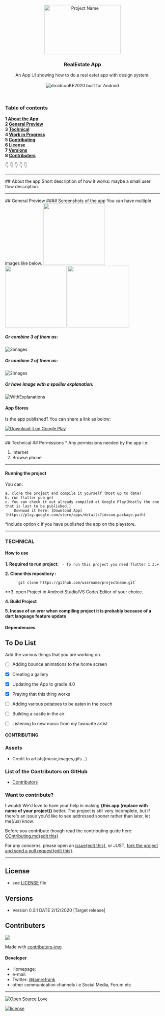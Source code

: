 <p align="center">
  <a href="https://github.com/tamzi/realestate_app">
    <img src="https://raw.githubusercontent.com/tamzi/ReadMe-MasterTemplates/master/android/art/readmEmasterTemplatesAndroid.jpg" alt="Project Name" width=250 height=160>
  </a>
  <h3 align="center">RealEstate App</h3>

  <p align="center">
    An App UI showing how to do a real estet app with design system. <br>
    <br>
     <img src="https://forthebadge.com/images/badges/built-for-android.svg" alt="droidconKE2020 built for Android">
    <br>
    </p>
</p>

<br>

### Table of contents

**1 [About the App](#about-the-app)**<br>
**2 [General Preview](#general-preview)**<br>
**3 [Technical](#technical)**<br>
**4 [Work in Progress](#work-in-progress)**<br>
**5 [Contributing](#contributing)**<br>
**6 [License](#license)**<br>
**7 [Versions](#versions)**<br>
**8 [Contributers](#contributers)**<br>

:point_down: :point_down: :point_down: :point_down: :point_down:


<hr>
## About the app
Short description of how it works: maybe a small user flow description.

<hr>
## General Preview
#### Screenshots of the app
You can have multiple images like below.

<img src="https://raw.githubusercontent.com/tamzi/ReadMe-MasterTemplates/master/android/images/1.jpg" width="200">
<img src="https://raw.githubusercontent.com/tamzi/ReadMe-MasterTemplates/master/android/images/2.jpg" width="200">
<img src="https://raw.githubusercontent.com/tamzi/ReadMe-MasterTemplates/master/android/images/3.jpg" width="200">

##### Or combine 3 of them as:
![3images](https://raw.githubusercontent.com/tamzi/ReadMe-MasterTemplates/master/android/images/3screens.jpg)

##### Or combine 2 of them as:
![2images](https://raw.githubusercontent.com/tamzi/ReadMe-MasterTemplates/master/android/images/2In1Mix.jpg)

##### Or have image with a spoiller explanation:
![WithExplanations](https://raw.githubusercontent.com/tamzi/ReadMe-MasterTemplates/master/android/images/withexplanations.jpg)


#### App Stores
Is the app published? You can share a link as below:

[![Download it on Google Play](https://raw.githubusercontent.com/tamzi/ReadMe-MasterTemplates/master/android/images/gplay.png)](https://play.google.com/store/apps/details?id=com.package.path)

<hr>
## Technical
## Permissions
* Any permissions needed by the app i.e:

1. Internet
2. Browse phone

<hr>

#### Running the project
You can:

    a. clone the project and compile it yourself (Most up to date)
    b. run flutter pub get
    c. You can check it out already compiled at Google Play(Mostly the one that is last to be published.)
        Downoad it here: [Download App](https://play.google.com/store/apps/details?id=com.package.path)

*include option c if you have published the app on the playstore.
<hr>

### TECHNICAL

#### How to use

**1. Required to run project:**
       ` - To run this project you need flutter 1.3.+`

**2. Clone this repository :**

         `git clone https://github.com/username/projectname.git`

**3. open Project in Android Studio/VS Code/ Editor of your choice.

**4. Build Project**

**5. Incase of an eror when compiling project it is probably because of a dart language feature update**


#### Dependencies

## To Do List

Add the various things that you are working on.

- [ ] Adding bounce animations to the home screen
- [x] Creating a gallery
- [x] Updating the App to gradle 4.0
- [x] Praying that this thing works
- [ ] Adding various potatoes to be eaten in the couch
- [ ] Building a castle in the air
- [ ] Listening to new music from my favourite artist




#### CONTRIBUTING
### Assets
* Credit to artists(music,images,gifs...)

### List of the Contributors on GitHub
* [Contributors](https://github.com/username/projectName/graphs/contributors)

### Want to contribute?
I would/ We'd love to have your help in making  **{this app (replace with name of your project)}** better. The project is still very incomplete, but if there's an issue you'd like to see addressed sooner rather than later, let me(/us) know.

Before you contribute though read the contributing guide here: [COntributing.md{edit this}](https://github.com/YourUserNameHere/ProjectName/contributing.md)

For any concerns, please open an [issue{edit this}](https://github.com/tamzi/realestate_app/issues), or JUST, [fork the project and send a pull request{edit this}](https://github.com/tamzi/realestate_app/pulls).

<hr>

## License
* see [LICENSE](https://github.com/tamzi/realestate_app/blob/master/LICENSE) file


## Versions
* Version 0.0.1  DATE 2/12/2020 [Target release]



## Contributers

<a href="https://github.com/tamzi/realestate_app/graphs/contributors">
  <img src="https://contributors-img.web.app/image?repo=tamzi/realestate_app" />
</a>

Made with [contributors-img](https://contributors-img.web.app).

#### Developer
* Homepage:
* e-mail:
* Twitter: [@tamrefrank](https://twitter.com/tamrefrank "tamrefrank on twitter")
* other communication channels i.e Social Media, Forum etc



<hr>

[![Open Source Love](https://badges.frapsoft.com/os/v2/open-source-200x33.png?v=103)](https://github.com/ellerbrock/open-source-badge/)

[![license](https://img.shields.io/github/license/mashape/apistatus.svg?style=for-the-badge)]()

